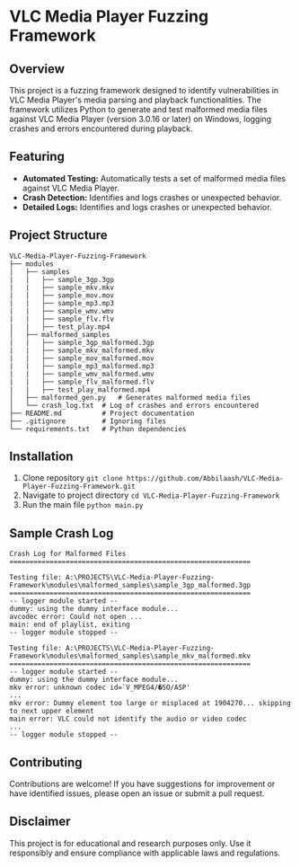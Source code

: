 # VLC Media Player Fuzzing Framework

## Overview
This project is a fuzzing framework designed to identify vulnerabilities in VLC Media Player's media parsing and playback functionalities. The framework utilizes Python to generate and test malformed media files against VLC Media Player (version 3.0.16 or later) on Windows, logging crashes and errors encountered during playback.

## Featuring
- **Automated Testing:** Automatically tests a set of malformed media files against VLC Media Player.
- **Crash Detection:** Identifies and logs crashes or unexpected behavior.
- **Detailed Logs:** Identifies and logs crashes or unexpected behavior.

## Project Structure
```
VLC-Media-Player-Fuzzing-Framework
├── modules
|   ├── samples
|   |   ├── sample_3gp.3gp
|   |   ├── sample_mkv.mkv
|   |   ├── sample_mov.mov
|   |   ├── sample_mp3.mp3
|   |   ├── sample_wmv.wmv
|   |   ├── sample_flv.flv
|   |   ├── test_play.mp4
│   ├── malformed_samples
|   |   ├── sample_3gp_malformed.3gp
|   |   ├── sample_mkv_malformed.mkv
|   |   ├── sample_mov_malformed.mov
|   |   ├── sample_mp3_malformed.mp3
|   |   ├── sample_wmv_malformed.wmv
|   |   ├── sample_flv_malformed.flv
|   |   ├── test_play_malformed.mp4
│   ├── malformed_gen.py   # Generates malformed media files
│   └── crash_log.txt  # Log of crashes and errors encountered
├── README.md          # Project documentation
├── .gitignore         # Ignoring files
└── requirements.txt   # Python dependencies
```

## Installation
1. Clone repository
   ```git clone https://github.com/Abbilaash/VLC-Media-Player-Fuzzing-Framework.git```
2. Navigate to project directory
   ```cd VLC-Media-Player-Fuzzing-Framework```
3. Run the main file
   ```python main.py```

## Sample Crash Log
```
Crash Log for Malformed Files
============================================================

Testing file: A:\PROJECTS\VLC-Media-Player-Fuzzing-Framework\modules\malformed_samples\sample_3gp_malformed.3gp
============================================================
﻿-- logger module started --
dummy: using the dummy interface module...
avcodec error: Could not open ...
main: end of playlist, exiting
-- logger module stopped --

Testing file: A:\PROJECTS\VLC-Media-Player-Fuzzing-Framework\modules\malformed_samples\sample_mkv_malformed.mkv
============================================================
﻿-- logger module started --
dummy: using the dummy interface module...
mkv error: unknown codec id=`V_MPEG4/�SO/ASP'
...
mkv error: Dummy element too large or misplaced at 1904270... skipping to next upper element
main error: VLC could not identify the audio or video codec
...
-- logger module stopped --
```

## Contributing
Contributions are welcome! If you have suggestions for improvement or have identified issues, please open an issue or submit a pull request.

## Disclaimer
This project is for educational and research purposes only. Use it responsibly and ensure compliance with applicable laws and regulations.

